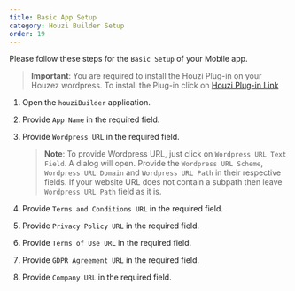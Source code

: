 ```yaml
---
title: Basic App Setup
category: Houzi Builder Setup
order: 19
---
```


Please follow these steps for the `Basic Setup` of your Mobile app.

> **Important**: You are required to install the Houzi Plug-in on your Houzez wordpress. To install the Plug-in click on [Houzi Plug-in Link](https://github.com/AdilSoomro/houzez-mobile-api)

1. Open the `houziBuilder` application.
2. Provide `App Name` in the required field.
3. Provide `Wordpress URL` in the required field. 
    > **Note**: To provide Wordpress URL, just click on `Wordpress URL Text Field`. A dialog will open. Provide the `Wordpress URL Scheme`, `Wordpress URL Domain` and `Wordpress URL Path` in their respective fields. If your website URL does not contain a subpath then leave `Wordpress URL Path` field as it is.

4. Provide `Terms and Conditions URL` in the required field.
5. Provide `Privacy Policy URL` in the required field.
6. Provide `Terms of Use URL` in the required field.
7. Provide `GDPR Agreement URL` in the required field.
8. Provide `Company URL` in the required field.